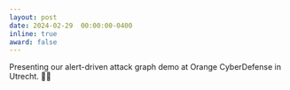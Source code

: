 ```yaml
---
layout: post
date: 2024-02-29  00:00:00-0400
inline: true
award: false
---
```


Presenting our alert-driven attack graph demo at Orange CyberDefense in Utrecht. :woman_teacher: